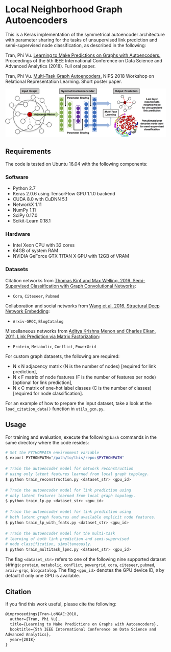 # Local Neighborhood Graph Autoencoders

This is a Keras implementation of the symmetrical autoencoder architecture with parameter sharing for the tasks of unsupervised link prediction and semi-supervised node classification, as described in the following:

Tran, Phi Vu. [Learning to Make Predictions on Graphs with Autoencoders.](https://arxiv.org/abs/1802.08352) Proceedings of the 5th IEEE International
Conference on Data Science and Advanced Analytics (2018). Full oral paper.

Tran, Phi Vu. [Multi-Task Graph Autoencoders.](https://arxiv.org/abs/1811.02798) NIPS 2018 Workshop on Relational Representation Learning. Short poster paper.

![FCN_schematic](figure1.png?raw=true)

## Requirements
The code is tested on Ubuntu 16.04 with the following components:

### Software

* Python 2.7
* Keras 2.0.6 using TensorFlow GPU 1.1.0 backend
* CUDA 8.0 with CuDNN 5.1
* NetworkX 1.11
* NumPy 1.11
* SciPy 0.17.0
* Scikit-Learn 0.18.1

### Hardware

* Intel Xeon CPU with 32 cores
* 64GB of system RAM
* NVIDIA GeForce GTX TITAN X GPU with 12GB of VRAM

### Datasets

Citation networks from [Thomas Kipf and Max Welling. 2016. Semi-Supervised Classification with Graph Convolutional Networks](https://github.com/tkipf/gcn):

* `Cora`, `Citeseer`, `Pubmed`

Collaboration and social networks from [Wang et al. 2016. Structural Deep Network Embedding](https://github.com/suanrong/SDNE):

* `Arxiv-GRQC`, `BlogCatalog`

Miscellaneous networks from [Aditya Krishna Menon and Charles Elkan. 2011. Link Prediction via Matrix Factorization](http://users.cecs.anu.edu.au/~akmenon/papers/link-prediction/index.html):

* `Protein`, `Metabolic`, `Conflict`, `PowerGrid`

For custom graph datasets, the following are required:

* N x N adjacency matrix (N is the number of nodes) [required for link prediction],
* N x F matrix of node features (F is the number of features per node) [optional for link prediction],
* N x C matrix of one-hot label classes (C is the number of classes) [required for node classification].

For an example of how to prepare the input dataset, take a look at the `load_citation_data()` function in `utils_gcn.py`.

## Usage
For training and evaluation, execute the following `bash` commands in the same directory where the code resides:

```bash
# Set the PYTHONPATH environment variable
$ export PYTHONPATH="/path/to/this/repo:$PYTHONPATH"

# Train the autoencoder model for network reconstruction
# using only latent features learned from local graph topology.
$ python train_reconstruction.py <dataset_str> <gpu_id>

# Train the autoencoder model for link prediction using
# only latent features learned from local graph topology.
$ python train_lp.py <dataset_str> <gpu_id>

# Train the autoencoder model for link prediction using
# both latent graph features and available explicit node features.
$ python train_lp_with_feats.py <dataset_str> <gpu_id>

# Train the autoencoder model for the multi-task
# learning of both link prediction and semi-supervised
# node classification, simultaneously.
$ python train_multitask_lpnc.py <dataset_str> <gpu_id>
```

The flag `<dataset_str>` refers to one of the following nine supported dataset strings:
`protein`, `metabolic`, `conflict`, `powergrid`, `cora`, `citeseer`, `pubmed`, `arxiv-grqc`, `blogcatalog`. The flag `<gpu_id>` denotes the GPU device ID, `0` by default if only one GPU is available.

## Citation
If you find this work useful, please cite the following:

```
@inproceedings{Tran-LoNGAE:2018,
  author={Tran, Phi Vu},
  title={Learning to Make Predictions on Graphs with Autoencoders},
  booktitle={5th IEEE International Conference on Data Science and Advanced Analytics},
  year={2018}
}
